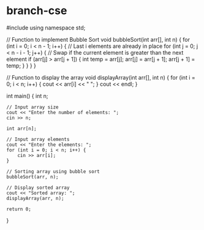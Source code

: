 # branch-cse

#include <iostream>
using namespace std;

// Function to implement Bubble Sort
void bubbleSort(int arr[], int n) {
    for (int i = 0; i < n - 1; i++) {
        // Last i elements are already in place
        for (int j = 0; j < n - i - 1; j++) {
            // Swap if the current element is greater than the next element
            if (arr[j] > arr[j + 1]) {
                int temp = arr[j];
                arr[j] = arr[j + 1];
                arr[j + 1] = temp;
            }
        }
    }
}

// Function to display the array
void displayArray(int arr[], int n) {
    for (int i = 0; i < n; i++) {
        cout << arr[i] << " ";
    }
    cout << endl;
}

int main() {
    int n;

    // Input array size
    cout << "Enter the number of elements: ";
    cin >> n;

    int arr[n];

    // Input array elements
    cout << "Enter the elements: ";
    for (int i = 0; i < n; i++) {
        cin >> arr[i];
    }

    // Sorting array using bubble sort
    bubbleSort(arr, n);

    // Display sorted array
    cout << "Sorted array: ";
    displayArray(arr, n);

    return 0;
}
